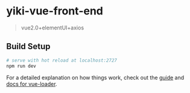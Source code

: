 # yiki-vue-front-end

> vue2.0+elementUI+axios

## Build Setup

``` bash
# serve with hot reload at localhost:2727
npm run dev
```

For a detailed explanation on how things work, check out the [guide](http://vuejs-templates.github.io/webpack/) and [docs for vue-loader](http://vuejs.github.io/vue-loader).
